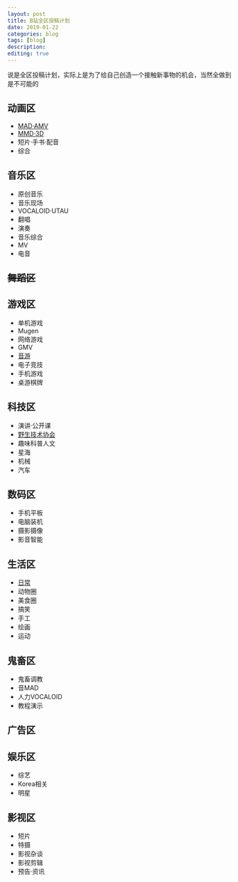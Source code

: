 ```yaml
---
layout: post
title: B站全区投稿计划
date: 2019-01-22
categories: blog
tags: [blog]
description:
editing: true
---
```


说是全区投稿计划，实际上是为了给自己创造一个接触新事物的机会，当然全做到是不可能的

## 动画区
-  [MAD·AMV](https://www.bilibili.com/video/av32345896/)
-  [MMD·3D](https://www.bilibili.com/video/av27644909/)
-  短片·手书·配音
-  综合

## 音乐区
- 原创音乐
- 音乐现场
- VOCALOID·UTAU
- 翻唱
- 演奏
- 音乐综合
- MV
- 电音

## ~~舞蹈区~~

## 游戏区
- 单机游戏
- Mugen
- 网络游戏
- GMV
- [音游](https://www.bilibili.com/video/av39981462/)
- 电子竞技
- 手机游戏
- 桌游棋牌

## 科技区
- 演讲·公开课
- [野生技术协会](https://www.bilibili.com/video/av29524045/)
- 趣味科普人文
- 星海
- 机械
- 汽车

## 数码区
- 手机平板
- 电脑装机
- 摄影摄像
- 影音智能

## 生活区
- [日常](https://www.bilibili.com/video/av29197342/)
- 动物圈
- 美食圈
- 搞笑
- 手工
- 绘画
- 运动

## 鬼畜区
- 鬼畜调教
- 音MAD
- 人力VOCALOID
- 教程演示

## 广告区

## 娱乐区
- 综艺
- Korea相关
- 明星

## 影视区
- 短片
- 特摄
- 影视杂谈
- 影视剪辑
- 预告·资讯
